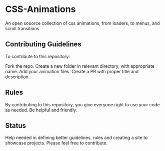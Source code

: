# CSS-Animations
An open souorce collection of css animations, from loaders, to menus, and scroll transitions


## Contributing Guidelines

To contribute to this repository:

Fork the repo.
Create a new folder in relevant directory, with appropriate name.
Add your animation files.
Create a PR with proper title and description.

## Rules

By contributing to this repository, you give everyone right to use your code as needed.
Be helpful and friendly.

## Status

Help needed in defining better guidelines, rules and creating a site to showcase projects. Please feel free to contribute.
